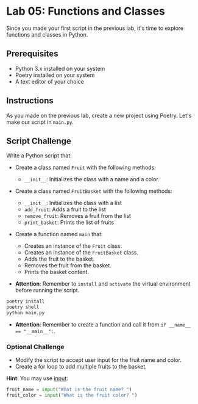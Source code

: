 # Lab 05: Functions and Classes

Since you made your first script in the previous lab, it's time to explore functions and classes in Python.

## Prerequisites

- Python 3.x installed on your system
- Poetry installed on your system
- A text editor of your choice

## Instructions

As you made on the previous lab, create a new project using Poetry. Let's make our script in `main.py`.

## Script Challenge

Write a Python script that:

- Create a class named `Fruit` with the following methods:
  - `__init__`: Initializes the class with a name and a color.
- Create a class named `FruitBasket` with the following methods:
  - `__init__`: Initializes the class with a list
  - `add_fruit`: Adds a fruit to the list
  - `remove_fruit`: Removes a fruit from the list
  - `print_basket`: Prints the list of fruits
- Create a function named `main` that:
  - Creates an instance of the `Fruit` class.
  - Creates an instance of the `FruitBasket` class.
  - Adds the fruit to the basket.
  - Removes the fruit from the basket.
  - Prints the basket content.

- **Attention**: Remember to `install` and `activate` the virtual environment before running the script.

```bash
poetry install
poetry shell
python main.py
```

- **Attention**: Remember to create a function and call it from `if __name__ == "__main__":`.

### Optional Challenge

- Modify the script to accept user input for the fruit name and color.
- Create a for loop to add multiple fruits to the basket.

**Hint**: You may use [input](https://www.w3schools.com/python/ref_func_input.asp):

```python
fruit_name = input("What is the fruit name? ")
fruit_color = input("What is the fruit color? ")
```

